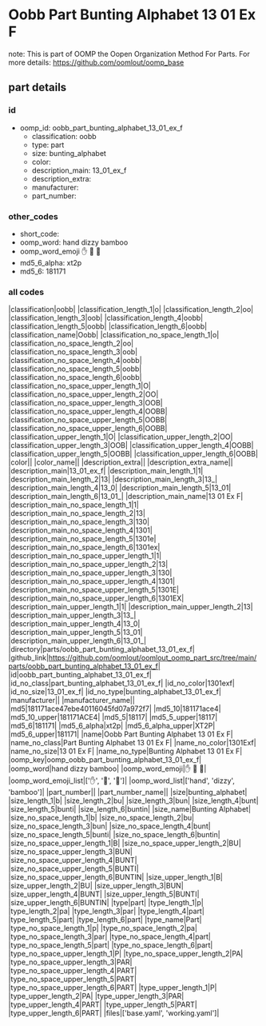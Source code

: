 # Oobb Part Bunting Alphabet 13 01 Ex F  

note: This is part of OOMP the Oopen Organization Method For Parts. For more details: https://github.com/oomlout/oomp_base

##  part details





### id
* oomp_id: oobb_part_bunting_alphabet_13_01_ex_f
  * classification: oobb
  * type: part
  * size: bunting_alphabet
  * color: 
  * description_main: 13_01_ex_f
  * description_extra: 
  * manufacturer: 
  * part_number: 

### other_codes
* short_code: 
* oomp_word: hand dizzy bamboo
* oomp_word_emoji :hand: :dizzy: :bamboo:
* md5_6_alpha: xt2p
* md5_6: 181171

### all codes 
|classification|oobb|
|classification_length_1|o|
|classification_length_2|oo|
|classification_length_3|oob|
|classification_length_4|oobb|
|classification_length_5|oobb|
|classification_length_6|oobb|
|classification_name|Oobb|
|classification_no_space_length_1|o|
|classification_no_space_length_2|oo|
|classification_no_space_length_3|oob|
|classification_no_space_length_4|oobb|
|classification_no_space_length_5|oobb|
|classification_no_space_length_6|oobb|
|classification_no_space_upper_length_1|O|
|classification_no_space_upper_length_2|OO|
|classification_no_space_upper_length_3|OOB|
|classification_no_space_upper_length_4|OOBB|
|classification_no_space_upper_length_5|OOBB|
|classification_no_space_upper_length_6|OOBB|
|classification_upper_length_1|O|
|classification_upper_length_2|OO|
|classification_upper_length_3|OOB|
|classification_upper_length_4|OOBB|
|classification_upper_length_5|OOBB|
|classification_upper_length_6|OOBB|
|color||
|color_name||
|description_extra||
|description_extra_name||
|description_main|13_01_ex_f|
|description_main_length_1|1|
|description_main_length_2|13|
|description_main_length_3|13_|
|description_main_length_4|13_0|
|description_main_length_5|13_01|
|description_main_length_6|13_01_|
|description_main_name|13 01 Ex F|
|description_main_no_space_length_1|1|
|description_main_no_space_length_2|13|
|description_main_no_space_length_3|130|
|description_main_no_space_length_4|1301|
|description_main_no_space_length_5|1301e|
|description_main_no_space_length_6|1301ex|
|description_main_no_space_upper_length_1|1|
|description_main_no_space_upper_length_2|13|
|description_main_no_space_upper_length_3|130|
|description_main_no_space_upper_length_4|1301|
|description_main_no_space_upper_length_5|1301E|
|description_main_no_space_upper_length_6|1301EX|
|description_main_upper_length_1|1|
|description_main_upper_length_2|13|
|description_main_upper_length_3|13_|
|description_main_upper_length_4|13_0|
|description_main_upper_length_5|13_01|
|description_main_upper_length_6|13_01_|
|directory|parts/oobb_part_bunting_alphabet_13_01_ex_f|
|github_link|https://github.com/oomlout/oomlout_oomp_part_src/tree/main/parts/oobb_part_bunting_alphabet_13_01_ex_f|
|id|oobb_part_bunting_alphabet_13_01_ex_f|
|id_no_class|part_bunting_alphabet_13_01_ex_f|
|id_no_color|1301exf|
|id_no_size|13_01_ex_f|
|id_no_type|bunting_alphabet_13_01_ex_f|
|manufacturer||
|manufacturer_name||
|md5|181171ace47ebe40116045fd07a972f7|
|md5_10|181171ace4|
|md5_10_upper|181171ACE4|
|md5_5|18117|
|md5_5_upper|18117|
|md5_6|181171|
|md5_6_alpha|xt2p|
|md5_6_alpha_upper|XT2P|
|md5_6_upper|181171|
|name|Oobb Part Bunting Alphabet 13 01 Ex F|
|name_no_class|Part Bunting Alphabet 13 01 Ex F|
|name_no_color|1301Exf|
|name_no_size|13 01 Ex F|
|name_no_type|Bunting Alphabet 13 01 Ex F|
|oomp_key|oomp_oobb_part_bunting_alphabet_13_01_ex_f|
|oomp_word|hand dizzy bamboo|
|oomp_word_emoji|:hand: :dizzy: :bamboo:|
|oomp_word_emoji_list|[':hand:', ':dizzy:', ':bamboo:']|
|oomp_word_list|['hand', 'dizzy', 'bamboo']|
|part_number||
|part_number_name||
|size|bunting_alphabet|
|size_length_1|b|
|size_length_2|bu|
|size_length_3|bun|
|size_length_4|bunt|
|size_length_5|bunti|
|size_length_6|buntin|
|size_name|Bunting Alphabet|
|size_no_space_length_1|b|
|size_no_space_length_2|bu|
|size_no_space_length_3|bun|
|size_no_space_length_4|bunt|
|size_no_space_length_5|bunti|
|size_no_space_length_6|buntin|
|size_no_space_upper_length_1|B|
|size_no_space_upper_length_2|BU|
|size_no_space_upper_length_3|BUN|
|size_no_space_upper_length_4|BUNT|
|size_no_space_upper_length_5|BUNTI|
|size_no_space_upper_length_6|BUNTIN|
|size_upper_length_1|B|
|size_upper_length_2|BU|
|size_upper_length_3|BUN|
|size_upper_length_4|BUNT|
|size_upper_length_5|BUNTI|
|size_upper_length_6|BUNTIN|
|type|part|
|type_length_1|p|
|type_length_2|pa|
|type_length_3|par|
|type_length_4|part|
|type_length_5|part|
|type_length_6|part|
|type_name|Part|
|type_no_space_length_1|p|
|type_no_space_length_2|pa|
|type_no_space_length_3|par|
|type_no_space_length_4|part|
|type_no_space_length_5|part|
|type_no_space_length_6|part|
|type_no_space_upper_length_1|P|
|type_no_space_upper_length_2|PA|
|type_no_space_upper_length_3|PAR|
|type_no_space_upper_length_4|PART|
|type_no_space_upper_length_5|PART|
|type_no_space_upper_length_6|PART|
|type_upper_length_1|P|
|type_upper_length_2|PA|
|type_upper_length_3|PAR|
|type_upper_length_4|PART|
|type_upper_length_5|PART|
|type_upper_length_6|PART|
|files|['base.yaml', 'working.yaml']|
